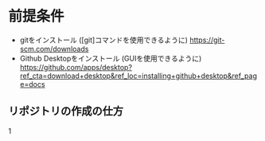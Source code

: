 # 前提条件
- gitをインストール ([git]コマンドを使用できるように) https://git-scm.com/downloads
- Github Desktopをインストール (GUIを使用できるように) https://github.com/apps/desktop?ref_cta=download+desktop&ref_loc=installing+github+desktop&ref_page=docs
  
## リポジトリの作成の仕方
1 
